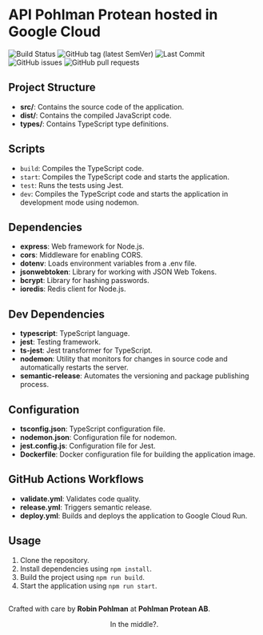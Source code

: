 # API Pohlman Protean hosted in Google Cloud 

![Build Status](https://github.com/Ridvan-bot/pohlmanprotean.se/actions/workflows/deploy.yml/badge.svg)
![GitHub tag (latest SemVer)](https://img.shields.io/github/v/tag/Ridvan-bot/gc-api-pohlmanprotean?label=version&sort=semver)
![Last Commit](https://img.shields.io/github/last-commit/Ridvan-bot/gc-api-pohlmanprotean)
![GitHub issues](https://img.shields.io/github/issues/Ridvan-bot/gc-api-pohlmanprotean)
![GitHub pull requests](https://img.shields.io/github/issues-pr/Ridvan-bot/gc-api-pohlmanprotean)



## Project Structure

- **src/**: Contains the source code of the application.
- **dist/**: Contains the compiled JavaScript code.
- **types/**: Contains TypeScript type definitions.

## Scripts

- `build`: Compiles the TypeScript code.
- `start`: Compiles the TypeScript code and starts the application.
- `test`: Runs the tests using Jest.
- `dev`: Compiles the TypeScript code and starts the application in development mode using nodemon.

## Dependencies

- **express**: Web framework for Node.js.
- **cors**: Middleware for enabling CORS.
- **dotenv**: Loads environment variables from a .env file.
- **jsonwebtoken**: Library for working with JSON Web Tokens.
- **bcrypt**: Library for hashing passwords.
- **ioredis**: Redis client for Node.js.

## Dev Dependencies

- **typescript**: TypeScript language.
- **jest**: Testing framework.
- **ts-jest**: Jest transformer for TypeScript.
- **nodemon**: Utility that monitors for changes in source code and automatically restarts the server.
- **semantic-release**: Automates the versioning and package publishing process.

## Configuration

- **tsconfig.json**: TypeScript configuration file.
- **nodemon.json**: Configuration file for nodemon.
- **jest.config.js**: Configuration file for Jest.
- **Dockerfile**: Docker configuration file for building the application image.

## GitHub Actions Workflows

- **validate.yml**: Validates code quality.
- **release.yml**: Triggers semantic release.
- **deploy.yml**: Builds and deploys the application to Google Cloud Run.

## Usage

1. Clone the repository.
2. Install dependencies using `npm install`.
3. Build the project using `npm run build`.
4. Start the application using `npm run start`.

##
Crafted with care by **Robin Pohlman** at **Pohlman Protean AB**.
<p align="center">
  In the middle?.
</p>
